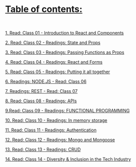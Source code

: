 # [Table of contents:](https://mohammadaltamimi98.github.io/Reading-notes)

<br> 

[1. Read: Class 01 - Introduction to React and Components](https://mohammadaltamimi98.github.io/Reading-notes/301/Class01)

[2. Read: Class 02 - Readings: State and Props](https://mohammadaltamimi98.github.io/Reading-notes/301/Class02)

[3. Read: Class 03 - Readings: Passing Functions as Props](https://mohammadaltamimi98.github.io/Reading-notes/301/Class03)

[4. Read: Class 04 - Readings: React and Forms](https://mohammadaltamimi98.github.io/Reading-notes/301/Class04)

[5. Read: Class 05 - Readings: Putting it all together](https://mohammadaltamimi98.github.io/Reading-notes/301/Class05)

[6. Readings: NODE.JS - Read: Class 06](https://mohammadaltamimi98.github.io/Reading-notes/301/Class06)

[7. Readings: REST - Read: Class 07](https://mohammadaltamimi98.github.io/Reading-notes/301/Class07)

[8. Read: Class 08 - Readings: APIs](https://mohammadaltamimi98.github.io/Reading-notes/301/Class08)

[9.Read: Class 09 - Readings: FUNCTIONAL PROGRAMMING](https://mohammadaltamimi98.github.io/Reading-notes/301/Class09)

[10. Read: Class 10 - Readings: In memory storage](https://mohammadaltamimi98.github.io/Reading-notes/301/Class10)

[11. Read: Class 11 - Readings: Authentication](https://mohammadaltamimi98.github.io/Reading-notes/301/Class11)

[12. Read: Class 12 - Readings: Mongo and Mongoose](https://mohammadaltamimi98.github.io/Reading-notes/301/Class12)

[13. Read: Class 13 - Readings: CRUD](https://mohammadaltamimi98.github.io/Reading-notes/301/Class13)


[14. Read: Class 14 - Diversity & Inclusion in the Tech Industry](https://mohammadaltamimi98.github.io/Reading-notes/301/Class14)



<!-- 
[10. Read: Class 10 - Readings: In memory storage](https://mohammadaltamimi98.github.io/Reading-notes/301/Class10) -->


<!-- 
# 


<!-- 
[10. Read: Class 10 - Readings: In memory storage](https://mohammadaltamimi98.github.io/Reading-notes/301/Class10) -->


<!-- 
# 




<p>&nbsp;</p>

<p>&nbsp;</p>


# References:
1. 
2.  -->


